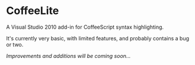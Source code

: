 CoffeeLite
==========

A Visual Studio 2010 add-in for CoffeeScript syntax highlighting.

It's currently very basic, with limited features, and probably contains a bug or two.

_Improvements and additions will be coming soon..._

